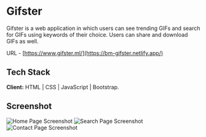 
# Gifster

Gifster is a web application in which users can see trending GIFs and search for GIFs using keywords of their choice. Users can share and download GIFs as well.

URL - [https://www.gifster.ml/](https://bm-gifster.netlify.app/)


## Tech Stack

**Client:** HTML | CSS | JavaScript | Bootstrap.

  
## Screenshot

![Home Page Screenshot](https://i.imgur.com/QygOXQJ.jpg)
![Search Page Screenshot](https://i.imgur.com/AN1bQOb.jpg)
![Contact Page Screenshot](https://i.imgur.com/tQGUp5O.jpg)

  
